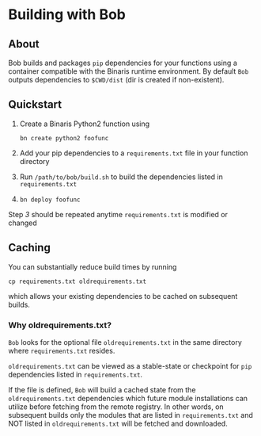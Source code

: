 # Building with Bob

## About

Bob builds and packages `pip` dependencies for your functions using a container compatible with the Binaris runtime environment. By default `Bob` outputs dependencies to `$CWD/dist` (dir is created if non-existent).

## Quickstart

1. Create a Binaris Python2 function using 

   `bn create python2 foofunc`
2. Add your pip dependencies to a `requirements.txt` file in your function directory
3. Run `/path/to/bob/build.sh` to build the dependencies listed in `requirements.txt`
4. `bn deploy foofunc`

Step *3* should be repeated anytime `requirements.txt` is modified or changed

## Caching

You can substantially reduce build times by running

`cp requirements.txt oldrequirements.txt`

which allows your existing dependencies to be cached on subsequent builds.

### Why oldrequirements.txt?

`Bob` looks for the optional file `oldrequirements.txt` in the same directory where `requirements.txt` resides.

`oldrequirements.txt` can be viewed as a stable-state or checkpoint for `pip` dependencies listed in `requirements.txt`.

If the file is defined, `Bob` will build a cached state from the `oldrequirements.txt` dependencies which future module installations can utilize before fetching from the remote registry. In other words, on subsequent builds only the modules that are listed in `requirements.txt` and NOT listed in `oldrequirements.txt` will be fetched and downloaded. 
